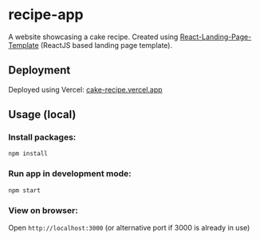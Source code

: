 # recipe-app
A website showcasing a cake recipe. Created using [React-Landing-Page-Template](https://github.com/issaafalkattan/React-Landing-Page-Template) (ReactJS based landing page template).

## Deployment
 Deployed using Vercel: [cake-recipe.vercel.app](cake-recipe.vercel.app)
 
## Usage (local)

### Install packages: <br>
`npm install`

### Run app in development mode: <br>
`npm start`<br>

### View on browser: <br>
Open `http://localhost:3000` (or alternative port if 3000 is already in use) <br>
